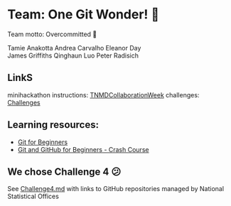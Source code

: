 # Team: One Git Wonder!  :dancer:
Team motto: Overcommitted :exploding_head:

Tamie Anakotta 
Andrea Carvalho
Eleanor Day  
James Griffiths 
Qinghaun Luo
Peter Radisich 

## LinkS 
minihackathon instructions:
[TNMDCollaborationWeek](https://github.com/TNMDCollaborationWeek/TNMDCollaborationWeek)
challenges:
[Challenges](https://github.com/TNMDCollaborationWeek/Challenges)

## Learning resources:
+ [Git for Beginners](https://medium.com/chaya-thilakumara/an-introduction-to-git-for-beginners-c97e701cecf9)
+ [Git and GitHub for Beginners - Crash Course](https://www.youtube.com/watch?v=RGOj5yH7evk)

## We chose Challenge 4 :confused:
See [Challenge4.md](Challenge4.md) with links to GitHub repositories managed by National Statistical Offices
